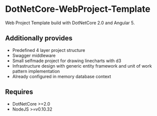 # DotNetCore-WebProject-Template
Web Project Template build with DotNetCore 2.0 and Angular 5.

## Additionally provides
- Predefined 4 layer project structure
- Swagger middleware
- Small selfmade project for drawing linecharts with d3
- Infrastructure design with generic entity framework and unit of work pattern implementation
- Already configured in memory database context

## Requires
- DotNetCore >=2.0
- NodeJS >=v0.10.32
